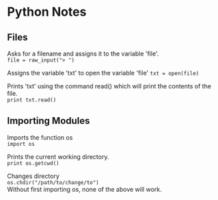 # Python Notes

## Files  

Asks for a filename and assigns it to the variable 'file'.   
`file = raw_input("> ")` 

Assigns the variable 'txt' to open the variable 'file'
`txt = open(file)`  

Prints 'txt' using the command read() which will print the contents of the file.   
`print txt.read()`  

## Importing Modules  

Imports the function os  
`import os` 

Prints the current working directory.  
`print os.getcwd()`  

Changes directory  
`os.chdir("/path/to/change/to")`  
Without first importing os, none of the above will work.   
